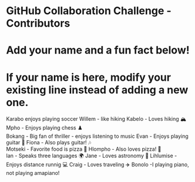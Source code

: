 # GitHub Collaboration Challenge - Contributors

# Add your name and a fun fact below!

# If your name is here, modify your existing line instead of adding a new one.
Karabo enjoys playing soccer
Willem - like hiking
Kabelo - Loves hiking 🏔️ Mpho - Enjoys playing chess ♟️  
Bokang - Big fan of thriller - enjoys listening to music
Evan - Enjoys playing guitar 🎸 Fiona - Also plays guitar! 🎶  
Motseki - Favorite food is pizza 🍕 Hlompho - Also loves pizza! 🍕  
Ian - Speaks three languages 🌍 Jane - Loves astronomy 🔭 
Lihlumise - Enjoys distance runnig 💻 Craig - Loves traveling ✈️
Bonolo -I playing piano, not playing amapiano!
